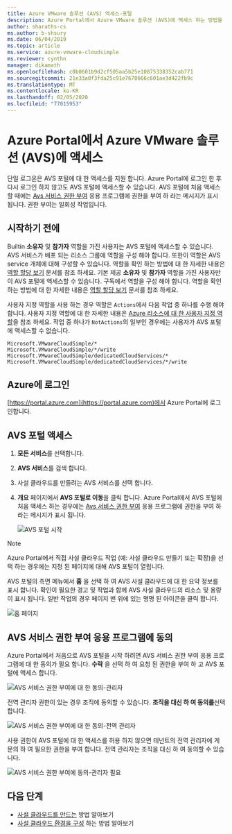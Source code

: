 ```yaml
---
title: Azure VMware 솔루션 (AVS) 액세스-포털
description: Azure Portal에서 Azure VMware 솔루션 (AVS)에 액세스 하는 방법을 설명 합니다.
author: sharaths-cs
ms.author: b-shsury
ms.date: 06/04/2019
ms.topic: article
ms.service: azure-vmware-cloudsimple
ms.reviewer: cynthn
manager: dikamath
ms.openlocfilehash: c0b0601b9d2cf505aa5b25e10875338352cab771
ms.sourcegitcommit: 21e33a0f3fda25c91e7670666c601ae3d422fb9c
ms.translationtype: MT
ms.contentlocale: ko-KR
ms.lasthandoff: 02/05/2020
ms.locfileid: "77015953"
---
```

# <a name="access-azure-vmware-solutions-avs-from-the-azure-portal"></a>Azure Portal에서 Azure VMware 솔루션 (AVS)에 액세스

단일 로그온은 AVS 포털에 대 한 액세스를 지원 합니다. Azure Portal에 로그인 한 후 다시 로그인 하지 않고도 AVS 포털에 액세스할 수 있습니다. AVS 포털에 처음 액세스할 때에는 [Avs 서비스 권한 부여](#consent-to-avs-service-authorization-application) 응용 프로그램에 권한을 부여 하 라는 메시지가 표시 됩니다. 권한 부여는 일회성 작업입니다.

## <a name="before-you-begin"></a>시작하기 전에

Builtin **소유자** 및 **참가자** 역할을 가진 사용자는 AVS 포털에 액세스할 수 있습니다. AVS 서비스가 배포 되는 리소스 그룹에 역할을 구성 해야 합니다. 또한이 역할은 AVS service 개체에 대해 구성할 수 있습니다. 역할을 확인 하는 방법에 대 한 자세한 내용은 [역할 할당 보기](https://docs.microsoft.com/azure/role-based-access-control/check-access) 문서를 참조 하세요. 기본 제공 **소유자** 및 **참가자** 역할을 가진 사용자만이 AVS 포털에 액세스할 수 있습니다. 구독에서 역할을 구성 해야 합니다. 역할을 확인 하는 방법에 대 한 자세한 내용은 [역할 할당 보기](https://docs.microsoft.com/azure/role-based-access-control/check-access) 문서를 참조 하세요.

사용자 지정 역할을 사용 하는 경우 역할은 ```Actions```에서 다음 작업 중 하나를 수행 해야 합니다.  사용자 지정 역할에 대 한 자세한 내용은 [Azure 리소스에 대 한 사용자 지정 역할](https://docs.microsoft.com/azure/role-based-access-control/custom-roles)을 참조 하세요. 작업 중 하나가 ```NotActions```의 일부인 경우에는 사용자가 AVS 포털에 액세스할 수 없습니다. 

```
Microsoft.VMwareCloudSimple/*
Microsoft.VMwareCloudSimple/*/write
Microsoft.VMwareCloudSimple/dedicatedCloudServices/*
Microsoft.VMwareCloudSimple/dedicatedCloudServices/*/write
```

## <a name="sign-in-to-azure"></a>Azure에 로그인

[https://portal.azure.com](https://portal.azure.com)에서 Azure Portal에 로그인합니다.

## <a name="access-the-avs-portal"></a>AVS 포털 액세스

1. **모든 서비스**를 선택합니다.

2. **AVS 서비스**를 검색 합니다.

3. 사설 클라우드를 만들려는 AVS 서비스를 선택 합니다.

4. **개요** 페이지에서 **AVS 포털로 이동**을 클릭 합니다. Azure Portal에서 AVS 포털에 처음 액세스 하는 경우에는 [Avs 서비스 권한 부여](#consent-to-avs-service-authorization-application) 응용 프로그램에 권한을 부여 하 라는 메시지가 표시 됩니다. 

    ![AVS 포털 시작](media/launch-cloudsimple-portal.png)

> [!NOTE]
> Azure Portal에서 직접 사설 클라우드 작업 (예: 사설 클라우드 만들기 또는 확장)을 선택 하는 경우에는 지정 된 페이지에 대해 AVS 포털이 열립니다.

AVS 포털의 측면 메뉴에서 **홈** 을 선택 하 여 AVS 사설 클라우드에 대 한 요약 정보를 표시 합니다. 확인이 필요한 경고 및 작업과 함께 AVS 사설 클라우드의 리소스 및 용량이 표시 됩니다. 일반 작업의 경우 페이지 맨 위에 있는 명명 된 아이콘을 클릭 합니다.

![홈 페이지](media/cloudsimple-portal-home.png)

## <a name="consent-to-avs-service-authorization-application"></a>AVS 서비스 권한 부여 응용 프로그램에 동의

Azure Portal에서 처음으로 AVS 포털을 시작 하려면 AVS 서비스 권한 부여 응용 프로그램에 대 한 동의가 필요 합니다. **수락** 을 선택 하 여 요청 된 권한을 부여 하 고 AVS 포털에 액세스 합니다.

![AVS 서비스 권한 부여에 대 한 동의-관리자](media/cloudsimple-azure-consent.png)

전역 관리자 권한이 있는 경우 조직에 동의할 수 있습니다. **조직을 대신 하 여 동의를**선택 합니다.

![AVS 서비스 권한 부여에 대 한 동의-전역 관리자](media/cloudsimple-azure-consent-global-admin.png)

사용 권한이 AVS 포털에 대 한 액세스를 허용 하지 않으면 테넌트의 전역 관리자에 게 문의 하 여 필요한 권한을 부여 합니다. 전역 관리자는 조직을 대신 하 여 동의할 수 있습니다.

![AVS 서비스 권한 부여에 동의-관리자 필요](media/cloudsimple-azure-consent-requires-administrator.png)

## <a name="next-steps"></a>다음 단계

* [사설 클라우드를 만드는](https://docs.azure.cloudsimple.com/create-private-cloud/) 방법 알아보기
* [사설 클라우드 환경을 구성](quickstart-create-private-cloud.md) 하는 방법 알아보기

